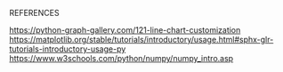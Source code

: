 REFERENCES

https://python-graph-gallery.com/121-line-chart-customization
https://matplotlib.org/stable/tutorials/introductory/usage.html#sphx-glr-tutorials-introductory-usage-py
https://www.w3schools.com/python/numpy/numpy_intro.asp
